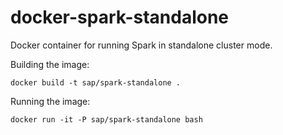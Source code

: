 # docker-spark-standalone

Docker container for running Spark in standalone cluster mode.

Building the image:

```
docker build -t sap/spark-standalone .
```

Running the image:

```
docker run -it -P sap/spark-standalone bash
```
